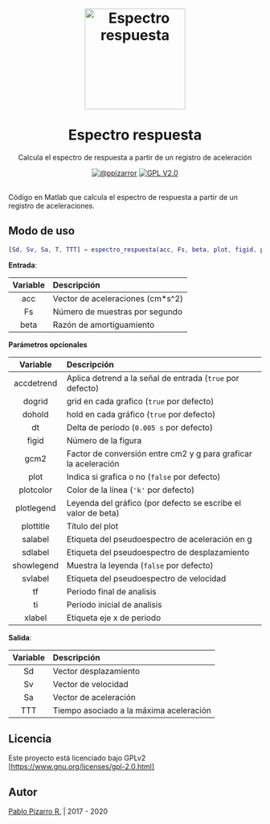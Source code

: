 <h1 align="center">
  <img alt="Espectro respuesta" src="https://res.ppizarror.com/other/matlab.png" width="200px" height="200px" />
  <br /><br />
  Espectro respuesta</h1>
<p align="center">Calcula el espectro de respuesta a partir de un registro de aceleración</p>
<div align="center"><a href="https://ppizarror.com"><img alt="@ppizarror" src="https://res.ppizarror.com/badges/autor.svg" /></a>
<a href="https://www.gnu.org/licenses/old-licenses/gpl-2.0.html"><img alt="GPL V2.0" src="https://res.ppizarror.com/badges/licenciagpl2.svg" /></a>
</div><br />

Código en Matlab que calcula el espectro de respuesta a partir de un registro de aceleraciones.

## Modo de uso

```matlab
[Sd, Sv, Sa, T, TTT] = espectro_respuesta(acc, Fs, beta, plot, figid, plottitle, plotcolor, showlegend, dohold, dogrid)
```

**Entrada**:

| Variable | Descripción |
| :-: | :--|
| acc | Vector de aceleraciones (cm*s^2) |
| Fs | Número de muestras por segundo |
| beta | Razón de amortiguamiento |

**Parámetros opcionales**

| Variable | Descripción |
| :-: | :--|
| accdetrend | Aplica detrend a la señal de entrada (```true``` por defecto) |
| dogrid | grid en cada grafico (```true``` por defecto) |
| dohold | hold en cada gráfico (```true``` por defecto) |
| dt | Delta de período (```0.005 s``` por defecto) |
| figid | Número de la figura |
| gcm2 | Factor de conversión entre cm2 y g para graficar la aceleración |
| plot | Indica si grafica o no (```false``` por defecto) |
| plotcolor | Color de la línea (```'k'``` por defecto) |
| plotlegend | Leyenda del gráfico (por defecto se escribe el valor de beta) |
| plottitle | Título del plot |
| salabel | Etiqueta del pseudoespectro de aceleración en g |
| sdlabel | Etiqueta del pseudoespectro de desplazamiento |
| showlegend | Muestra la leyenda (```false``` por defecto) |
| svlabel | Etiqueta del pseudoespectro de velocidad |
| tf | Periodo final de analisis
| ti | Periodo inicial de analisis
| xlabel | Etiqueta eje x de periodo |

**Salida**:

| Variable | Descripción |
| :-: | :--|
| Sd | Vector desplazamiento |
| Sv | Vector de velocidad |
| Sa | Vector de aceleración |
| TTT | Tiempo asociado a la máxima aceleración |
    
## Licencia

Este proyecto está licenciado bajo GPLv2 [https://www.gnu.org/licenses/gpl-2.0.html]


## Autor
<a href="https://ppizarror.com" title="ppizarror">Pablo Pizarro R.</a> | 2017 - 2020
